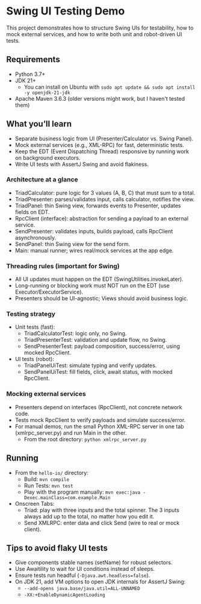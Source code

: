 # Swing UI Testing Demo

This project demonstrates how to structure Swing UIs for testability, how to mock external services, and how to write
both unit and robot-driven UI tests.

## Requirements
- Python 3.7+
- JDK 21+
    - You can install on Ubuntu with `sudo apt update && sudo apt install -y openjdk-21-jdk`
- Apache Maven 3.6.3 (older versions might work, but I haven't tested them)

## What you’ll learn

- Separate business logic from UI (Presenter/Calculator vs. Swing Panel).
- Mock external services (e.g., XML-RPC) for fast, deterministic tests.
- Keep the EDT (Event Dispatching Thread) responsive by running work on background executors.
- Write UI tests with AssertJ Swing and avoid flakiness.

### Architecture at a glance

- TriadCalculator: pure logic for 3 values (A, B, C) that must sum to a total.
- TriadPresenter: parses/validates input, calls calculator, notifies the view.
- TriadPanel: thin Swing view, forwards events to Presenter, updates fields on EDT.
- RpcClient (interface): abstraction for sending a payload to an external service.
- SendPresenter: validates inputs, builds payload, calls RpcClient asynchronously.
- SendPanel: thin Swing view for the send form.
- Main: manual runner; wires real/mock services at the app edge.

### Threading rules (important for Swing)

- All UI updates must happen on the EDT (SwingUtilities.invokeLater).
- Long-running or blocking work must NOT run on the EDT (use Executor/ExecutorService).
- Presenters should be UI-agnostic; Views should avoid business logic.

### Testing strategy

- Unit tests (fast):
    - TriadCalculatorTest: logic only, no Swing.
    - TriadPresenterTest: validation and update flow, no Swing.
    - SendPresenterTest: payload composition, success/error, using mocked RpcClient.
- UI tests (robot):
    - TriadPanelUiTest: simulate typing and verify updates.
    - SendPanelUiTest: fill fields, click, await status, with mocked RpcClient.

### Mocking external services

- Presenters depend on interfaces (RpcClient), not concrete network code.
- Tests mock RpcClient to verify payloads and simulate success/error.
- For manual demos, run the small Python XML-RPC server in one tab (xmlrpc_server.py) and run Main in the other.
    - From the root directory: `python xmlrpc_server.py`

## Running

- From the `hello-io/` directory:
    - Build: `mvn compile`
    - Run Tests: `mvn test`
    - Play with the program manually: `mvn exec:java -Dexec.mainClass=com.example.Main`
- Onscreen Tabs:
    - Triad: play with three inputs and the total spinner. The 3 inputs always add up to the total, no matter how you
      edit it.
    - Send XMLRPC: enter data and click Send (wire to real or mock client).

## Tips to avoid flaky UI tests

- Give components stable names (setName) for robust selectors.
- Use Awaitility to wait for UI conditions instead of sleeps.
- Ensure tests run headful (`-Djava.awt.headless=false`).
- On JDK 21, add VM options to open JDK internals for AssertJ Swing:
    - `--add-opens java.base/java.util=ALL-UNNAMED`
    - `-XX:+EnableDynamicAgentLoading`
